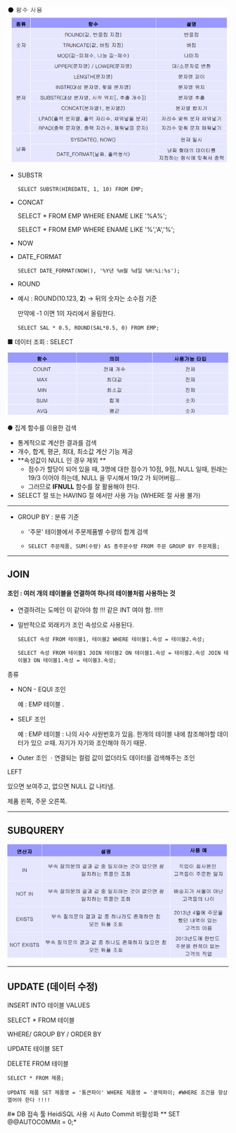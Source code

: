 <img src="MariaDB_function_group.assets/image-20200121092913007.png" alt="image-20200121092913007" style="zoom:67%;" />

- SUBSTR

  `SELECT SUBSTR(HIREDATE, 1, 10) FROM EMP;`

- CONCAT

  SELECT * FROM EMP 
  WHERE ENAME LIKE '%A%';

  SELECT * FROM EMP 
  WHERE ENAME LIKE '%','A','%';

- NOW

- DATE_FORMAT 

  `SELECT DATE_FORMAT(NOW(), '%Y년 %m월 %d일 %H:%i:%s');`

  

- ROUND

- 예시 : ROUND(10.123, **2**) -> 뒤의 숫자는 소수점 기준

  만약에 -1 이면 1의 자리에서 올림한다. 

  `SELECT SAL * 0.5, ROUND(SAL*0.5, 0) FROM EMP;`

■ 데이터 조회 : SELECT 

<img src="MariaDB_function_group.assets/image-20200121101605168.png" alt="image-20200121101605168" style="zoom:67%;" />

● 집계 함수를 이용한 검색

- 통계적으로 계산한 결과를 검색 
-  개수, 합계, 평균, 최대, 최소값 계산 기능 제공
- **속성값이 NULL 인 경우 제외 **
  - 점수가 할당이 되어 있을 때, 3명에 대한 점수가 10점, 9점, NULL 일때, 원래는 19/3 이어야 하는데, NULL 을 무시해서 19/2 가 되어버림... 
  - 그러므로 **IFNULL** 함수를 잘 활용해야 한다. 
-  SELECT 절 또는 HAVING 절 에서만 사용 가능 (WHERE 절 사용 불가)



------

- GROUP BY :  분류 기준 

  -  '주문' 테이블에서 주문제품별 수량의 합계 검색

  - `SELECT 주문제품, SUM(수량) AS 총주문수량 FROM 주문 GROUP BY 주문제품;`

----------------------

## JOIN

#### 조인 : 여러 개의 테이블을 연결하여 하나의 테이블처럼 사용하는 것

- 연결하려는 도메인 이 같아야 함 !!! 같은 INT 여야 함. !!!!!

- 일반적으로 외래키가 조인 속성으로 사용된다.

  `SELECT 속성 FROM 테이블1, 테이블2 WHERE 테이블1.속성 = 테이블2.속성;`

  `SELECT 속성 FROM 테이블1 JOIN 테이블2 ON 테이블1.속성 = 테이블2.속성 JOIN 테이블3 ON 테이블1.속성 = 테이블3.속성;`

종류

- NON - EQUI 조인

  예 : EMP 테이블 . 

- SELF 조인

  예 : EMP  테이블 : 나의 사수 사원번호가 있음. 한개의 테이블 내에 참조해야할 데이터가 있으 ㄹ때. 자기가 자기와 조인해야 하기 때문.

- Outer 조인 ㆍ연결되는 컬럼 값이 없더라도 데이터를 검색해주는 조인



LEFT

있으면 보여주고, 없으면 NULL 값 나타냄. 

제품 왼쪽, 주문 오른쪽. 

------------------

## SUBQURERY

![image-20200121171651427](MariaDB_function_group.assets/image-20200121171651427.png)

----------

## UPDATE (데이터 수정)

INSERT INTO 테이블 VALUES



SELECT * FROM 테이블

WHERE/ GROUP BY / ORDER BY

UPDATE 테이블 SET

DELETE FROM 테이블 

```mariadb
SELECT * FROM 제품;

UPDATE 제품 SET 제품명 = '통큰파이' WHERE 제품명 = '쿵떡파이; #WHERE 조건을 항상 열어야 한다 !!!! 
```

#※ DB 접속 툴 HeidiSQL 사용 시 Auto Commit 비활성화
** SET @@AUTOCOMMit = 0;*

